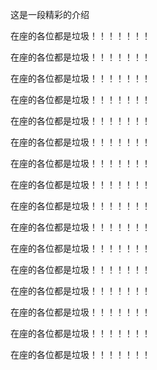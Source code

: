 这是一段精彩的介绍   


在座的各位都是垃圾！！！！！！！


在座的各位都是垃圾！！！！！！！

在座的各位都是垃圾！！！！！！！

在座的各位都是垃圾！！！！！！！

在座的各位都是垃圾！！！！！！！

在座的各位都是垃圾！！！！！！！

在座的各位都是垃圾！！！！！！！

在座的各位都是垃圾！！！！！！！

在座的各位都是垃圾！！！！！！！

在座的各位都是垃圾！！！！！！！

在座的各位都是垃圾！！！！！！！

在座的各位都是垃圾！！！！！！！

在座的各位都是垃圾！！！！！！！

在座的各位都是垃圾！！！！！！！

在座的各位都是垃圾！！！！！！！

在座的各位都是垃圾！！！！！！！
